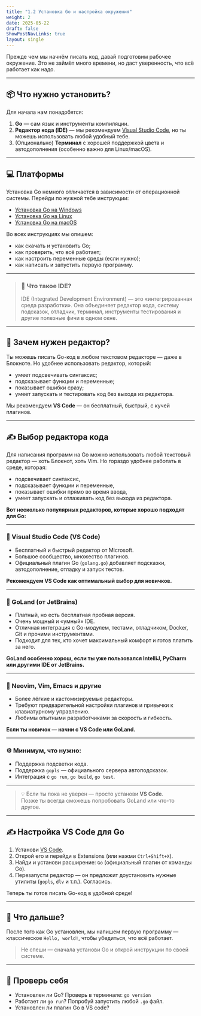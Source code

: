 ```yaml
---
title: "1.2 Установка Go и настройка окружения"
weight: 2 
date: 2025-05-22
draft: false
ShowPostNavLinks: true
layout: single
---
```


Прежде чем мы начнём писать код, давай подготовим рабочее окружение. Это не займёт много времени, но даст уверенность, что всё работает как надо.

---

## 📦 Что нужно установить?

Для начала нам понадобятся:

1. **Go** — сам язык и инструменты компиляции.
2. **Редактор кода (IDE)** — мы рекомендуем [Visual Studio Code](https://code.visualstudio.com), но ты можешь использовать любой удобный тебе.
3. (Опционально) **Терминал** с хорошей поддержкой цвета и автодополнения (особенно важно для Linux/macOS).

---

## 💻 Платформы

Установка Go немного отличается в зависимости от операционной системы. Перейди по нужной тебе инструкции:

- [Установка Go на Windows](../install_windows)
- [Установка Go на Linux](../install_linux)
- [Установка Go на macOS](../install_mac)

Во всех инструкциях мы опишем:

- как скачать и установить Go;
- как проверить, что всё работает;
- как настроить переменные среды (если нужно);
- как написать и запустить первую программу.

---

> ### 📌 Что такое IDE?
>IDE (Integrated Development Environment) — это «интегрированная среда разработки».
>Она объединяет редактор кода, систему подсказок, отладчик, терминал, инструменты тестирования и другие полезные фичи в одном окне.

---

## 🧠 Зачем нужен редактор?

Ты можешь писать Go-код в любом текстовом редакторе — даже в Блокноте. Но удобнее использовать редактор, который:

- умеет подсвечивать синтаксис;
- подсказывает функции и переменные;
- показывает ошибки сразу;
- умеет запускать и тестировать код без выхода из редактора.

Мы рекомендуем **VS Code** — он бесплатный, быстрый, с кучей плагинов.  

---

## ✍️ Выбор редактора кода

Для написания программ на Go можно использовать любой текстовый редактор — хоть Блокнот, хоть Vim. Но гораздо удобнее работать в среде, которая:

- подсвечивает синтаксис,
- подсказывает функции и переменные,
- показывает ошибки прямо во время ввода,
- умеет запускать и отлаживать код без выхода из редактора.

**Вот несколько популярных редакторов, которые хорошо подходят для Go:**

---

### 🔹 Visual Studio Code (VS Code)

- Бесплатный и быстрый редактор от Microsoft.
- Большое сообщество, множество плагинов.
- Официальный плагин Go (`golang.go`) добавляет подсказки, автодополнение, отладку и запуск тестов.

**Рекомендуем VS Code как оптимальный выбор для новичков.**

---

### 🔹 GoLand (от JetBrains)

- Платный, но есть бесплатная пробная версия.
- Очень мощный и «умный» IDE.
- Отличная интеграция с Go-модулем, тестами, отладчиком, Docker, Git и прочими инструментами.
- Подходит для тех, кто хочет максимальный комфорт и готов платить за него.

**GoLand особенно хорош, если ты уже пользовался IntelliJ, PyCharm или другими IDE от JetBrains.**

---

### 🔹 Neovim, Vim, Emacs и другие

- Более лёгкие и кастомизируемые редакторы.
- Требуют предварительной настройки плагинов и привычки к клавиатурному управлению.
- Любимы опытными разработчиками за скорость и гибкость.

**Если ты новичок — начни с VS Code или GoLand.**

---

### ⚙️ Минимум, что нужно:

- Поддержка подсветки кода.
- Поддержка `gopls` — официального сервера автоподсказок.
- Интеграция с `go run`, `go build`, `go test`.

---

>💡 Если ты пока не уверен — просто установи **VS Code**.  
>Позже ты всегда сможешь попробовать GoLand или что-то другое.

---

## ✍️ Настройка VS Code для Go

1. Установи [VS Code](https://code.visualstudio.com/).
2. Открой его и перейди в Extensions (или нажми `Ctrl+Shift+X`).
3. Найди и установи расширение: `Go` (официальный плагин от команды Go).
4. Перезапусти редактор — он предложит доустановить нужные утилиты (`gopls`, `dlv` и т.п.). Согласись.

Теперь ты готов писать Go-код в удобной среде!

---

## 🚀 Что дальше?

После того как Go установлен, мы напишем первую программу — классическое `Hello, world!`, чтобы убедиться, что всё работает.

> Не спеши — сначала установи Go и открой инструкции по своей системе.

---

## 🧠 Проверь себя

- Установлен ли Go? Проверь в терминале: `go version`
- Работает ли `go run`? Попробуй запустить любой `.go` файл.
- Установлен ли  плагин Go в VS code?